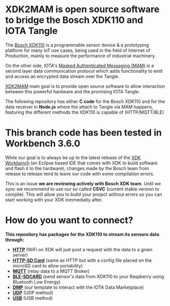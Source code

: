 # XDK2MAM is open source software to bridge the Bosch XDK110 and IOTA Tangle

The [Bosch XDK110](https://xdk.bosch-connectivity.com) is a programmable sensor device & a prototyping platform for many IoT use cases, being used in the field of Internet of Production, mainly to measure the performance of industrial machinery.

On the other side, IOTA's [Masked Authenticated Messaging (MAM)](https://blog.iota.org/introducing-masked-authenticated-messaging-e55c1822d50e) is a second layer data communication protocol which adds functionality to emit and access an encrypted data stream over the Tangle.

[XDK2MAM](https://xdk2mam.io) main goal is to provide open source software to allow interaction between this powerful hardware and the promising IOTA Tangle.

The following repository has either **C code** for the Bosch XDK110 and for the data receiver in **Node.js** where the attach to Tangle via MAM happens, featuring the different methods the XDK110 is capable of (HTTP/MQTT/BLE)

# This branch code has been tested in Workbench 3.6.0

While our goal is to always be up to the latest release of the [XDK Workbench](https://xdk.bosch-connectivity.com/software-downloads) (an Eclipse based IDE that comes with XDK to build software and flash it to the hardware), changes made by the Bosch team from release to release tend to leave our code with some compilation errors. 

This is an issue **we are reviewing actively with Bosch XDK team**. Until we sync we recommend to use our so called **CSVC** (current stable version to compile). This will allow you to build your project without errors so you can start working with your XDK inmmediatly after.

# How do you want to connect?

**This repository has packages for the XDK110 to stream its sensors data through:**

- **[HTTP](https://github.com/xdk2mam/xdk2mam/tree/Workbench-3.6/http-sdcard)** (WiFi on XDK will just post a request with the data to a given server)
- **[HTTP-SD Card](https://github.com/xdk2mam/xdk2mam/tree/Workbench-3.6/http-sdcard)** (same as HTTP but with a config file placed on the microSD card to allow portability)
- **[MQTT](https://github.com/xdk2mam/xdk2mam/tree/Workbench-3.6/mqtt)** (relay data to a MQTT Broker)
- **[BLE-SDCARD](https://github.com/xdk2mam/xdk2mam/tree/Workbench-3.6/ble-sdcard)** (send sensor's data from XDK110 to your Raspberry using Bluetooth Low Energy)
- **[DMP](https://github.com/xdk2mam/xdk2mam/tree/Workbench-3.6/dmp)** (our template to interact with the IOTA Data Marketplace)
- **[UDP](https://github.com/xdk2mam/xdk2mam/tree/Workbench-3.6/udp-sdcard)** (UDP method)
- **[USB](https://github.com/xdk2mam/xdk2mam/tree/Workbench-3.6/usb-scdard)** (USB method)
